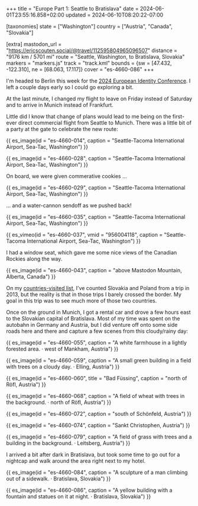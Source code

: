 +++
title = "Europe Part 1: Seattle to Bratislava"
date = 2024-06-01T23:55:16.858+02:00
updated = 2024-06-10T08:20:22-07:00

[taxonomies]
state = ["Washington"]
country = ["Austria", "Canada", "Slovakia"]

[extra]
mastodon_url = "https://ericscouten.social/@travel/112595804965096507"
distance = "9176 km / 5701 mi"
route = "Seattle, Washington, to Bratislava, Slovakia"
markers = "markers.js"
track = "track.kml"
bounds = {sw = [47.432, -122.310], ne = [68.063, 17.117]}
cover = "es-4660-086"
+++

I'm headed to Berlin this week for the [2024 European Identity Conference](https://www.kuppingercole.com/events/eic2024). I left a couple days early so I could go exploring a bit.

<!-- more -->

At the last minute, I changed my flight to leave on Friday instead of Saturday and to arrive in Munich instead of Frankfurt.

Little did I know that change of plans would lead to me being on the first-ever direct commercial flight from Seattle to Munich. There was a little bit of a party at the gate to celebrate the new route:

{{ es_image(id = "es-4660-014", caption = "Seattle-Tacoma International Airport, Sea-Tac, Washington") }}

{{ es_image(id = "es-4660-028", caption = "Seattle-Tacoma International Airport, Sea-Tac, Washington") }}

On board, we were given commerative cookies ...

{{ es_image(id = "es-4660-029", caption = "Seattle-Tacoma International Airport, Sea-Tac, Washington") }}

... and a water-cannon sendoff as we pushed back!

{{ es_image(id = "es-4660-035", caption = "Seattle-Tacoma International Airport, Sea-Tac, Washington") }}

{{ es_vimeo(id = "es-4660-037", vmid = "956004118", caption = "Seattle-Tacoma International Airport, Sea-Tac, Washington") }}

I had a window seat, which gave me some nice views of the Canadian Rockies along the way.

{{ es_image(id = "es-4660-043", caption = "above Mastodon Mountain, Alberta, Canada") }}

On my [countries-visited list](/countries), I've counted Slovakia and Poland from a trip in 2013, but the reality is that in those trips I barely crossed the border. My goal in this trip was to see much more of those two countries.

Once on the ground in Munich, I got a rental car and drove a few hours east to the Slovakian capital of Bratislava. Most of my time was spent on the autobahn in Germany and Austria, but I did venture off onto some side roads here and there and capture a few scenes from this cloudy/rainy day:

{{ es_image(id = "es-4660-055", caption = "A white farmhouse in a lightly forested area. · west of Mankham, Austria") }}

{{ es_image(id = "es-4660-059", caption = "A small green building in a field with trees on a cloudy day. · Elling, Austria") }}

{{ es_image(id = "es-4660-060", title = "Bad Füssing", caption = "north of Röfl, Austria") }}

{{ es_image(id = "es-4660-068", caption = "A field of wheat with trees in the background. · north of Röfl, Austria") }}

{{ es_image(id = "es-4660-072", caption = "south of Schönfeld, Austria") }}

{{ es_image(id = "es-4660-074", caption = "Sankt Christophen, Austria") }}

{{ es_image(id = "es-4660-079", caption = "A field of grass with trees and a building in the background. · Leitsberg, Austria") }}

I arrived a bit after dark in Bratislava, but took some time to go out for a nightcap and walk around the area right next to my hotel.

{{ es_image(id = "es-4660-084", caption = "A sculpture of a man climbing out of a sidewalk. · Bratislava, Slovakia") }}

{{ es_image(id = "es-4660-086", caption = "A yellow building with a fountain and statues on it at night. · Bratislava, Slovakia") }}

